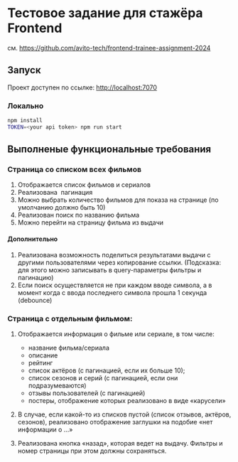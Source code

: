 # Тестовое задание для стажёра Frontend

см. <https://github.com/avito-tech/frontend-trainee-assignment-2024>

## Запуск

Проект доступен по ссылке: <http://localhost:7070>

### Локально

```bash
npm install
TOKEN=<your api token> npm run start
```

## Выполненые функциональные требования

### Страница со списком всех фильмов

1. Отображается список фильмов и сериалов
2. Реализована  пагинация
3. Можно выбрать количество фильмов для показа на странице (по умолчанию должно быть 10)
4. Реализован поиск по названию фильма
5. Можно перейти на страницу фильма из выдачи

#### Дополнительно

1. Реализована возможность поделиться результатами выдачи с другими пользователями через копирование ссылки. (Подсказка: для этого можно записывать в query-параметры фильтры и пагинацию)
2. Если поиск осуществляется не при каждом вводе символа, а в момент когда с ввода последнего символа прошла 1 секунда (debounce)

### Страница с отдельным фильмом:

1. Отображается информация о фильме или сериале, в том числе:

   - название фильма/сериала
   - описание
   - рейтинг
   - список актёров (с пагинацией, если их больше 10);
   - список сезонов и серий (с пагинацией, если они подразумеваются)
   - отзывы пользователей (с пагинацией)
   - постеры, отображение которых реализовано в виде «карусели»

2. В случае, если какой-то из списков пустой (список отзывов, актёров, сезонов), реализовано отображение заглушки на подобие «нет информации о ...»

3. Реализована кнопка «назад», которая ведет на выдачу. Фильтры и номер страницы при этом должны сохраняться.
